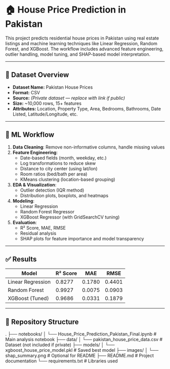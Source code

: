 # 🏠 House Price Prediction in Pakistan

This project predicts residential house prices in Pakistan using real estate listings and machine learning techniques like Linear Regression, Random Forest, and XGBoost. The workflow includes advanced feature engineering, outlier handling, model tuning, and SHAP-based model interpretation.

---

## 📁 Dataset Overview

- **Dataset Name:** Pakistan House Prices  
- **Format:** CSV  
- **Source:** *(Private dataset — replace with link if public)*  
- **Size:** ~10,000 rows, 15+ features  
- **Attributes:** Location, Property Type, Area, Bedrooms, Bathrooms, Date Listed, Latitude/Longitude, etc.

---

## 🧠 ML Workflow

1. **Data Cleaning**: Remove non-informative columns, handle missing values
2. **Feature Engineering**:
   - Date-based fields (month, weekday, etc.)
   - Log transformations to reduce skew
   - Distance to city center (using lat/lon)
   - Room ratios (bed/bath per area)
   - KMeans clustering (location-based grouping)
3. **EDA & Visualization**:
   - Outlier detection (IQR method)
   - Distribution plots, boxplots, and heatmaps
4. **Modeling**:
   - Linear Regression
   - Random Forest Regressor
   - XGBoost Regressor (with GridSearchCV tuning)
5. **Evaluation**:
   - R² Score, MAE, RMSE
   - Residual analysis
   - SHAP plots for feature importance and model transparency

---

## ✅ Results

| Model              | R² Score | MAE     | RMSE    |
|--------------------|----------|---------|---------|
| Linear Regression  | 0.8277   | 0.1780  | 0.4401  |
| Random Forest      | 0.9927   | 0.0075  | 0.0903  |
| XGBoost (Tuned)    | 0.9686   | 0.0331  | 0.1879  |

---

## 📂 Repository Structure

.
├── notebooks/
│   └── House_Price_Prediction_Pakistan_Final.ipynb  # Main analysis notebook
├── data/
│   └── pakistan_house_price_data.csv                # Dataset (not included if private)
├── models/
│   └── xgboost_house_price_model.pkl                # Saved best model
├── images/
│   └── shap_summary.png                             # Optional for README
├── README.md                                        # Project documentation
└── requirements.txt                                 # Libraries used
